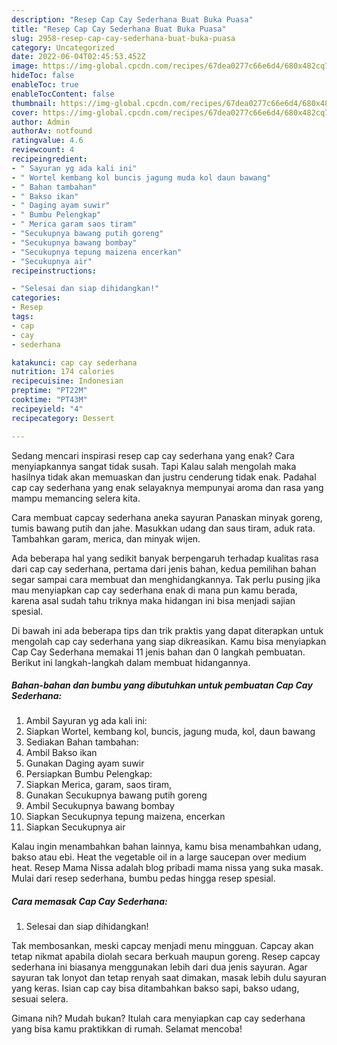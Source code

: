 ```yaml
---
description: "Resep Cap Cay Sederhana Buat Buka Puasa"
title: "Resep Cap Cay Sederhana Buat Buka Puasa"
slug: 2958-resep-cap-cay-sederhana-buat-buka-puasa
category: Uncategorized
date: 2022-06-04T02:45:53.452Z
image: https://img-global.cpcdn.com/recipes/67dea0277c66e6d4/680x482cq70/cap-cay-sederhana-foto-resep-utama.jpg
hideToc: false
enableToc: true
enableTocContent: false
thumbnail: https://img-global.cpcdn.com/recipes/67dea0277c66e6d4/680x482cq70/cap-cay-sederhana-foto-resep-utama.jpg
cover: https://img-global.cpcdn.com/recipes/67dea0277c66e6d4/680x482cq70/cap-cay-sederhana-foto-resep-utama.jpg
author: Admin
authorAv: notfound
ratingvalue: 4.6
reviewcount: 4
recipeingredient:
- " Sayuran yg ada kali ini"
- " Wortel kembang kol buncis jagung muda kol daun bawang"
- " Bahan tambahan"
- " Bakso ikan"
- " Daging ayam suwir"
- " Bumbu Pelengkap"
- " Merica garam saos tiram"
- "Secukupnya bawang putih goreng"
- "Secukupnya bawang bombay"
- "Secukupnya tepung maizena encerkan"
- "Secukupnya air"
recipeinstructions:

- "Selesai dan siap dihidangkan!"
categories:
- Resep
tags:
- cap
- cay
- sederhana

katakunci: cap cay sederhana 
nutrition: 174 calories
recipecuisine: Indonesian
preptime: "PT22M"
cooktime: "PT43M"
recipeyield: "4"
recipecategory: Dessert

---
```



Sedang mencari inspirasi resep cap cay sederhana yang enak? Cara menyiapkannya sangat tidak susah. Tapi Kalau salah mengolah maka hasilnya tidak akan memuaskan dan justru cenderung tidak enak. Padahal cap cay sederhana yang enak selayaknya mempunyai aroma dan rasa yang mampu memancing selera kita.


Cara membuat capcay sederhana aneka sayuran Panaskan minyak goreng, tumis bawang putih dan jahe. Masukkan udang dan saus tiram, aduk rata. Tambahkan garam, merica, dan minyak wijen.

Ada beberapa hal yang sedikit banyak berpengaruh terhadap kualitas rasa dari cap cay sederhana, pertama dari jenis bahan, kedua pemilihan bahan segar sampai cara membuat dan menghidangkannya. Tak perlu pusing jika mau menyiapkan cap cay sederhana enak di mana pun kamu berada, karena asal sudah tahu triknya maka hidangan ini bisa menjadi sajian spesial.


Di bawah ini ada beberapa tips dan trik praktis yang dapat diterapkan untuk mengolah cap cay sederhana yang siap dikreasikan. Kamu bisa menyiapkan Cap Cay Sederhana memakai 11 jenis bahan dan 0 langkah pembuatan. Berikut ini langkah-langkah dalam membuat hidangannya.

<!--inarticleads1-->

##### Bahan-bahan dan bumbu yang dibutuhkan untuk pembuatan Cap Cay Sederhana:

1. Ambil  Sayuran yg ada kali ini:
1. Siapkan  Wortel, kembang kol, buncis, jagung muda, kol, daun bawang
1. Sediakan  Bahan tambahan:
1. Ambil  Bakso ikan
1. Gunakan  Daging ayam suwir
1. Persiapkan  Bumbu Pelengkap:
1. Siapkan  Merica, garam, saos tiram,
1. Gunakan Secukupnya bawang putih goreng
1. Ambil Secukupnya bawang bombay
1. Siapkan Secukupnya tepung maizena, encerkan
1. Siapkan Secukupnya air


Kalau ingin menambahkan bahan lainnya, kamu bisa menambahkan udang, bakso atau ebi. Heat the vegetable oil in a large saucepan over medium heat. Resep Mama Nissa adalah blog pribadi mama nissa yang suka masak. Mulai dari resep sederhana, bumbu pedas hingga resep spesial. 

<!--inarticleads2-->

##### Cara memasak Cap Cay Sederhana:


1. Selesai dan siap dihidangkan!

Tak membosankan, meski capcay menjadi menu mingguan. Capcay akan tetap nikmat apabila diolah secara berkuah maupun goreng. Resep capcay sederhana ini biasanya menggunakan lebih dari dua jenis sayuran. Agar sayuran tak lonyot dan tetap renyah saat dimakan, masak lebih dulu sayuran yang keras. Isian cap cay bisa ditambahkan bakso sapi, bakso udang, sesuai selera. 

Gimana nih? Mudah bukan? Itulah cara menyiapkan cap cay sederhana yang bisa kamu praktikkan di rumah. Selamat mencoba!
